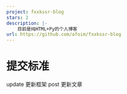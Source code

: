 ```yaml
---
project: fxxkssr-blog
stars: 2
description: |-
    目前是纯HTML+Py的个人博客
url: https://github.com/afoim/fxxkssr-blog
---
```


# 提交标准
update 更新框架
post 更新文章
